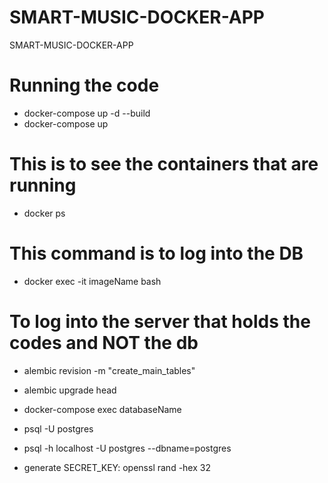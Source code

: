 # SMART-MUSIC-DOCKER-APP
 SMART-MUSIC-DOCKER-APP

# Running the code
- docker-compose up -d --build
- docker-compose up

# This is to see the containers that are running
- docker ps

# This command is to log into the DB
- docker exec -it imageName bash

# To log into the server that holds the codes and NOT the db
- alembic revision -m "create_main_tables"
- alembic upgrade head

- docker-compose exec databaseName
- psql -U postgres
- psql -h localhost -U postgres --dbname=postgres
- generate SECRET_KEY: openssl rand -hex 32



